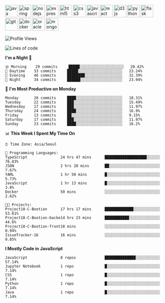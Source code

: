 <p align="left">
    <img src="https://devicons.github.io/devicon/devicon.git/icons/java/java-original-wordmark.svg" alt="java" width="40" height="40"/>
    <img src="https://www.vectorlogo.zone/logos/springio/springio-icon.svg" alt="spring" width="40" height="40"/>
    <img src="https://devicons.github.io/devicon/devicon.git/icons/nodejs/nodejs-original-wordmark.svg" alt="nodejs" width="40" height="40"/>
    <img src="https://devicons.github.io/devicon/devicon.git/icons/express/express-original-wordmark.svg" alt="express" width="40" height="40"/>
    <img src="https://devicons.github.io/devicon/devicon.git/icons/html5/html5-original-wordmark.svg" alt="html5" width="40" height="40"/>
    <img src="https://devicons.github.io/devicon/devicon.git/icons/css3/css3-original-wordmark.svg" alt="css3" width="40" height="40"/>
    <img src="https://devicons.github.io/devicon/devicon.git/icons/javascript/javascript-original.svg" alt="javascript" width="40" height="40"/>
    <img src="https://devicons.github.io/devicon/devicon.git/icons/react/react-original-wordmark.svg" alt="react" width="40" height="40"/>
    <img src="https://devicons.github.io/devicon/devicon.git/icons/d3js/d3js-original.svg" alt="d3js" width="40" height="40"/>
    <img src="https://devicons.github.io/devicon/devicon.git/icons/python/python-original.svg" alt="python" width="40" height="40"/>
    <img src="https://www.vectorlogo.zone/logos/pocoo_flask/pocoo_flask-icon.svg" alt="flask" width="40" height="40"/>
    <img src="https://www.vectorlogo.zone/logos/git-scm/git-scm-icon.svg" alt="git" width="40" height="40"/>
    <img src="https://devicons.github.io/devicon/devicon.git/icons/docker/docker-original-wordmark.svg" alt="docker" width="40" height="40"/>
    <img src="https://devicons.github.io/devicon/devicon.git/icons/oracle/oracle-original.svg" alt="oracle" width="40" height="40"/>
    <img src="https://devicons.github.io/devicon/devicon.git/icons/mongodb/mongodb-original-wordmark.svg" alt="mongodb" width="40" height="40"/>
</p>

<!--START_SECTION:waka-->
![Profile Views](http://img.shields.io/badge/Profile%20Views-1-blue)

![Lines of code](https://img.shields.io/badge/From%20Hello%20World%20I%27ve%20Written-808103%20lines%20of%20code-blue)

**I'm a Night 🦉** 

```text
🌞 Morning    29 commits     █████░░░░░░░░░░░░░░░░░░░░   20.42% 
🌆 Daytime    33 commits     █████░░░░░░░░░░░░░░░░░░░░   23.24% 
🌃 Evening    46 commits     ████████░░░░░░░░░░░░░░░░░   32.39% 
🌙 Night      34 commits     ██████░░░░░░░░░░░░░░░░░░░   23.94%

```
📅 **I'm Most Productive on Monday** 

```text
Monday       26 commits     ████░░░░░░░░░░░░░░░░░░░░░   18.31% 
Tuesday      22 commits     ███░░░░░░░░░░░░░░░░░░░░░░   15.49% 
Wednesday    17 commits     ███░░░░░░░░░░░░░░░░░░░░░░   11.97% 
Thursday     24 commits     ████░░░░░░░░░░░░░░░░░░░░░   16.9% 
Friday       13 commits     ██░░░░░░░░░░░░░░░░░░░░░░░   9.15% 
Saturday     17 commits     ███░░░░░░░░░░░░░░░░░░░░░░   11.97% 
Sunday       23 commits     ████░░░░░░░░░░░░░░░░░░░░░   16.2%

```


📊 **This Week I Spent My Time On** 

```text
⌚︎ Time Zone: Asia/Seoul

💬 Programming Languages: 
TypeScript               24 hrs 47 mins      ███████████████████░░░░░░   76.83% 
JSON                     2 hrs 28 mins       ██░░░░░░░░░░░░░░░░░░░░░░░   7.67% 
YAML                     1 hr 50 mins        █░░░░░░░░░░░░░░░░░░░░░░░░   5.73% 
JavaScript               1 hr 13 mins        █░░░░░░░░░░░░░░░░░░░░░░░░   3.8% 
Docker                   50 mins             ░░░░░░░░░░░░░░░░░░░░░░░░░   2.62%

🐱‍💻 Projects: 
Project18-C-Bootion      17 hrs 17 mins      █████████████░░░░░░░░░░░░   53.61% 
Project18-C-Bootion-backe14 hrs 23 mins      ███████████░░░░░░░░░░░░░░   44.6% 
Project18-C-Bootion-front18 mins             ░░░░░░░░░░░░░░░░░░░░░░░░░   0.94% 
IssueTracker-16          16 mins             ░░░░░░░░░░░░░░░░░░░░░░░░░   0.85%

```

**I Mostly Code in JavaScript** 

```text
JavaScript               8 repos             ██████████████░░░░░░░░░░░   57.14% 
Jupyter Notebook         1 repo              █░░░░░░░░░░░░░░░░░░░░░░░░   7.14% 
CSS                      1 repo              █░░░░░░░░░░░░░░░░░░░░░░░░   7.14% 
Python                   1 repo              █░░░░░░░░░░░░░░░░░░░░░░░░   7.14% 
Java                     1 repo              █░░░░░░░░░░░░░░░░░░░░░░░░   7.14%

```



<!--END_SECTION:waka-->
